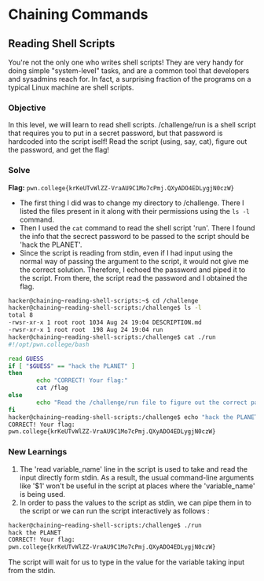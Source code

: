 # Chaining Commands

## Reading Shell Scripts
You're not the only one who writes shell scripts! They are very handy for doing simple "system-level" tasks, and are a common tool that developers and sysadmins reach for. In fact, a surprising fraction of the programs on a typical Linux machine are shell scripts.

### Objective
In this level, we will learn to read shell scripts. /challenge/run is a shell script that requires you to put in a secret password, but that password is hardcoded into the script iself! Read the script (using, say, cat), figure out the password, and get the flag!

### Solve
**Flag:** `pwn.college{krKeUTvWlZZ-VraAU9C1Mo7cPmj.QXyADO4EDLygjN0czW}`

- The first thing I did was to change my directory to /challenge. There I listed the files present in it along with their permissions using the `ls -l` command.
- Then I used the `cat` command to read the shell script 'run'. There I found the info that the secrect password to be passed to the script should be 'hack the PLANET'.
- Since the script is reading from stdin, even if I had input using the normal way of passing the argument to the script, it would not give me the correct solution. Therefore, I echoed the password and piped it to the script. From there, the script read the password and I obtained the flag.

```bash
hacker@chaining~reading-shell-scripts:~$ cd /challenge
hacker@chaining~reading-shell-scripts:/challenge$ ls -l
total 8
-rwsr-xr-x 1 root root 1034 Aug 24 19:04 DESCRIPTION.md
-rwsr-xr-x 1 root root  198 Aug 24 19:04 run
hacker@chaining~reading-shell-scripts:/challenge$ cat ./run
#!/opt/pwn.college/bash

read GUESS
if [ "$GUESS" == "hack the PLANET" ]
then
        echo "CORRECT! Your flag:"
        cat /flag
else
        echo "Read the /challenge/run file to figure out the correct password!"
fi
hacker@chaining~reading-shell-scripts:/challenge$ echo "hack the PLANET" | ./run
CORRECT! Your flag:
pwn.college{krKeUTvWlZZ-VraAU9C1Mo7cPmj.QXyADO4EDLygjN0czW}
```

### New Learnings
1. The 'read variable_name' line in the script is used to take and read the input directly form stdin. As a result, the usual command-line arguments like '$1' won't be useful in the script at places where the 'variable_name' is being used.
2. In order to pass the values to the script as stdin, we can pipe them in to the script or we can run the script interactively as follows :

```bash
hacker@chaining~reading-shell-scripts:/challenge$ ./run
hack the PLANET
CORRECT! Your flag:
pwn.college{krKeUTvWlZZ-VraAU9C1Mo7cPmj.QXyADO4EDLygjN0czW}
```

The script will wait for us to type in the value for the variable taking input from the stdin.
